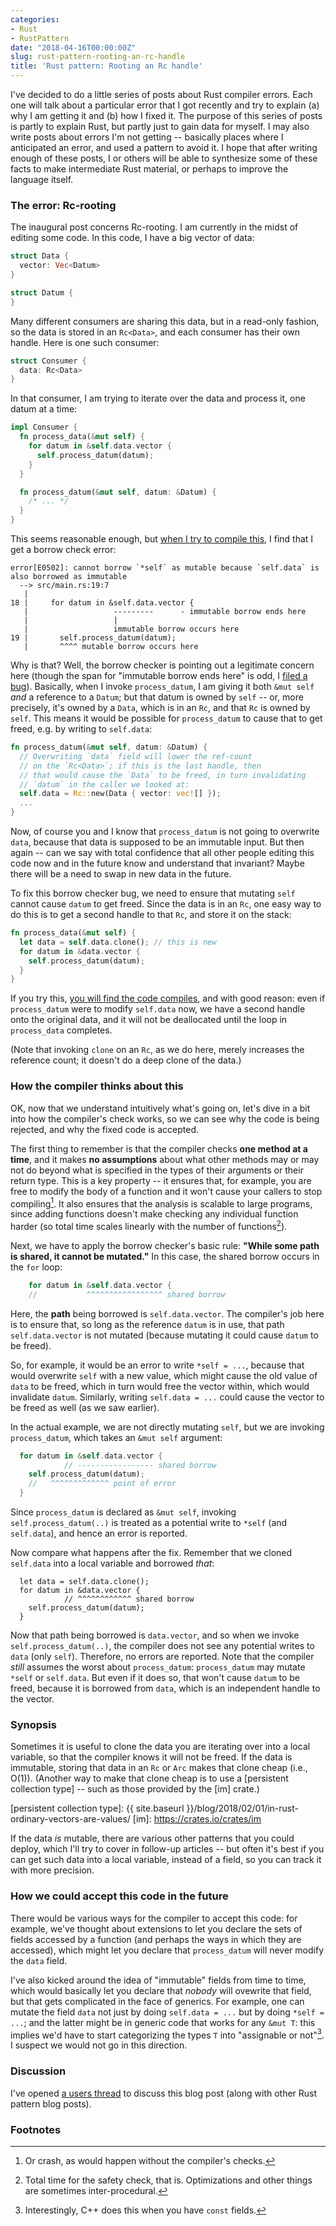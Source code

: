 ```yaml
---
categories:
- Rust
- RustPattern
date: "2018-04-16T00:00:00Z"
slug: rust-pattern-rooting-an-rc-handle
title: 'Rust pattern: Rooting an Rc handle'
---
```


I've decided to do a little series of posts about Rust compiler
errors. Each one will talk about a particular error that I got
recently and try to explain (a) why I am getting it and (b) how I
fixed it. The purpose of this series of posts is partly to explain
Rust, but partly just to gain data for myself. I may also write posts
about errors I'm not getting -- basically places where I anticipated
an error, and used a pattern to avoid it. I hope that after writing
enough of these posts, I or others will be able to synthesize some of
these facts to make intermediate Rust material, or perhaps to improve
the language itself.

### The error: Rc-rooting

The inaugural post concerns Rc-rooting. I am currently in the midst of
editing some code. In this code, I have a big vector of data:

```rust
struct Data {
  vector: Vec<Datum>
}

struct Datum {
}
```

Many different consumers are sharing this data, but in a read-only
fashion, so the data is stored in an `Rc<Data>`, and each consumer has
their own handle. Here is one such consumer:

```rust
struct Consumer {
  data: Rc<Data>
}
```

In that consumer, I am trying to iterate over the data and process it,
one datum at a time:

```rust
impl Consumer {
  fn process_data(&mut self) {
    for datum in &self.data.vector {
      self.process_datum(datum);
    }
  }

  fn process_datum(&mut self, datum: &Datum) {
    /* ... */
  } 
}
```

This seems reasonable enough, but [when I try to compile
this](https://play.rust-lang.org/?gist=e69482ca8f539f0353b0a7da5aa08b5f&version=stable),
I find that I get a borrow check error:

```
error[E0502]: cannot borrow `*self` as mutable because `self.data` is also borrowed as immutable
  --> src/main.rs:19:7
   |
18 |     for datum in &self.data.vector {
   |                   ---------      - immutable borrow ends here
   |                   |
   |                   immutable borrow occurs here
19 |       self.process_datum(datum);
   |       ^^^^ mutable borrow occurs here
```

Why is that? Well, the borrow checker is pointing out a legitimate
concern here (though the span for "immutable borrow ends here" is odd,
I [filed a
bug](https://github.com/rust-lang/rust/issues/49756)). Basically, when
I invoke `process_datum`, I am giving it both `&mut self` *and* a
reference to a `Datum`; but that datum is owned by `self` -- or, more
precisely, it's owned by a `Data`, which is in an `Rc`, and that `Rc`
is owned by `self`. This means it would be possible for
`process_datum` to cause that to get freed, e.g. by writing to `self.data`:

```rust
fn process_datum(&mut self, datum: &Datum) {
  // Overwriting `data` field will lower the ref-count
  // on the `Rc<Data>`; if this is the last handle, then
  // that would cause the `Data` to be freed, in turn invalidating
  // `datum` in the caller we looked at:
  self.data = Rc::new(Data { vector: vec![] });
  ...
}
```

Now, of course you and I know that `process_datum` is not going to
overwrite `data`, because that data is supposed to be an immutable
input. But then again -- can we say with total confidence that all
other people editing this code now and in the future know and
understand that invariant? Maybe there will be a need to swap in new
data in the future.

To fix this borrow checker bug, we need to ensure that mutating `self`
cannot cause `datum` to get freed. Since the data is in an `Rc`, one
easy way to do this is to get a second handle to that `Rc`, and store
it on the stack:

```rust
fn process_data(&mut self) {
  let data = self.data.clone(); // this is new
  for datum in &data.vector {
    self.process_datum(datum);
  }
}
```

If you try this, [you will find the code
compiles](https://play.rust-lang.org/?gist=30919dcc7f2618050a1389e2c2961341&version=stable),
and with good reason: even if `process_datum` were to modify
`self.data` now, we have a second handle onto the original data, and
it will not be deallocated until the loop in `process_data` completes.

(Note that invoking `clone` on an `Rc`, as we do here, merely
increases the reference count; it doesn't do a deep clone of the
data.)

### How the compiler thinks about this

OK, now that we understand intuitively what's going on, let's dive in
a bit into how the compiler's check works, so we can see why the code
is being rejected, and why the fixed code is accepted.

The first thing to remember is that the compiler checks **one method
at a time**, and it makes **no assumptions** about what other methods
may or may not do beyond what is specified in the types of their
arguments or their return type. This is a key property -- it ensures
that, for example, you are free to modify the body of a function and
it won't cause your callers to stop compiling[^crash]. It also ensures
that the analysis is scalable to large programs, since adding
functions doesn't make checking any individual function harder (so
total time scales linearly with the number of functions[^time]).

[^time]: Total time for the safety check, that is. Optimizations and other things are sometimes inter-procedural.

[^crash]: Or crash, as would happen without the compiler's checks.

Next, we have to apply the borrow checker's basic rule: **"While some
path is shared, it cannot be mutated."** In this case, the shared
borrow occurs in the `for` loop:

```rust
    for datum in &self.data.vector {
    //           ^^^^^^^^^^^^^^^^^ shared borrow
```

Here, the **path** being borrowed is `self.data.vector`. The
compiler's job here is to ensure that, so long as the reference
`datum` is in use, that path `self.data.vector` is not mutated
(because mutating it could cause `datum` to be freed).

So, for example, it would be an error to write `*self = ...`, because
that would overwrite `self` with a new value, which might cause the
old value of `data` to be freed, which in turn would free the vector
within, which would invalidate `datum`. Similarly, writing `self.data
= ...` could cause the vector to be freed as well (as we saw earlier).

In the actual example, we are not directly mutating `self`, but we are
invoking `process_datum`, which takes an `&mut self` argument:

```rust
  for datum in &self.data.vector {
            // ----------------- shared borrow
    self.process_datum(datum);
    //   ^^^^^^^^^^^^^ point of error
  }
```

Since `process_datum` is declared as `&mut self`, invoking
`self.process_datum(..)` is treated as a potential write to `*self`
(and `self.data`), and hence an error is reported.

Now compare what happens after the fix. Remember that we cloned
`self.data` into a local variable and borrowed *that*:

```
  let data = self.data.clone();
  for datum in &data.vector {
            // ^^^^^^^^^^^^ shared borrow
    self.process_datum(datum);
  }
```

Now that path being borrowed is `data.vector`, and so when we invoke
`self.process_datum(..)`, the compiler does not see any potential
writes to `data` (only `self`).  Therefore, no errors are
reported. Note that the compiler *still* assumes the worst about
`process_datum`: `process_datum` may mutate `*self` or
`self.data`. But even if it does so, that won't cause `datum` to be
freed, because it is borrowed from `data`, which is an independent
handle to the vector.

### Synopsis

Sometimes it is useful to clone the data you are iterating over into a
local variable, so that the compiler knows it will not be freed. If
the data is immutable, storing that data in an `Rc` or `Arc` makes
that clone cheap (i.e., O(1)). (Another way to make that clone cheap
is to use a [persistent collection type] -- such as those provided by
the [im] crate.)

[persistent collection type]: {{ site.baseurl }}/blog/2018/02/01/in-rust-ordinary-vectors-are-values/
[im]: https://crates.io/crates/im

If the data *is* mutable, there are various other patterns that you
could deploy, which I'll try to cover in follow-up articles -- but
often it's best if you can get such data into a local variable,
instead of a field, so you can track it with more precision.

### How we could accept this code in the future

There would be various ways for the compiler to accept this code: for
example, we've thought about extensions to let you declare the sets of
fields accessed by a function (and perhaps the ways in which they are
accessed), which might let you declare that `process_datum` will never
modify the `data` field.

I've also kicked around the idea of "immutable" fields from time to
time, which would basically let you declare that *nobody* will
ovewrite that field, but that gets complicated in the face of
generics. For example, one can mutate the field `data` not just by
doing `self.data = ...` but by doing `*self = ...`; and the latter
might be in generic code that works for any `&mut T`: this implies
we'd have to start categorizing the types `T` into "assignable or
not"[^cpp]. I suspect we would not go in this direction.

[^cpp]: Interestingly, C++ does this when you have `const` fields.

### Discussion

I've opened [a users
thread](https://users.rust-lang.org/t/blog-post-series-rust-patterns/20080)
to discuss this blog post (along with other Rust pattern blog posts).

### Footnotes

